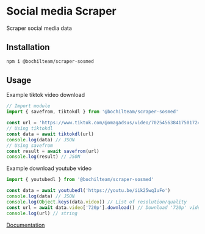 # Social media Scraper
Scraper social media data

## Installation
```sh
npm i @bochilteam/scraper-sosmed
```

## Usage 
Example tiktok video download
```ts
// Import module
import { savefrom, tiktokdl } from '@bochilteam/scraper-sosmed'

const url = 'https://www.tiktok.com/@omagadsus/video/7025456384175017243?is_from_webapp=1&sender_device=pc&web_id6982004129280116226'
// Using tiktokdl
const data = await tiktokdl(url)
console.log(data) // JSON
// Using savefrom
const result = await savefrom(url)
console.log(result) // JSON
```
Example download youtube video
```ts
import { youtubedl } from '@bochilteam/scraper-sosmed'

const data = await youtubedl('https://youtu.be/iik25wqIuFo')
console.log(data) // JSON
console.log(Object.keys(data.video)) // List of resolution/quality
const url = await data.video['720p'].download() // Download '720p' video
console.log(url) // string
```
[Documentation](https://bochilteam.github.io/scraper/modules/_bochilteam_scraper_sosmed.html)